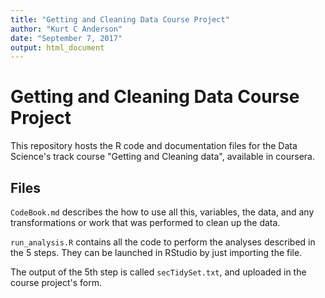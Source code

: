 ```yaml
---
title: "Getting and Cleaning Data Course Project"
author: "Kurt C Anderson"
date: "September 7, 2017"
output: html_document
---
```


# Getting and Cleaning Data Course Project

This repository hosts the R code and documentation files for the Data Science's track course "Getting and Cleaning data", available in coursera.

## Files

`CodeBook.md` describes the how to use all this, variables, the data, and any transformations or work that was performed to clean up the data.

`run_analysis.R` contains all the code to perform the analyses described in the 5 steps. They can be launched in RStudio by just importing the file.

The output of the 5th step is called `secTidySet.txt`, and uploaded in the course project's form.
